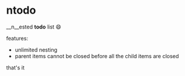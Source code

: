 # ntodo

__n__ested **todo** list 😄

features:

- unlimited nesting
- parent items cannot be closed before all the child items are closed

that's it
